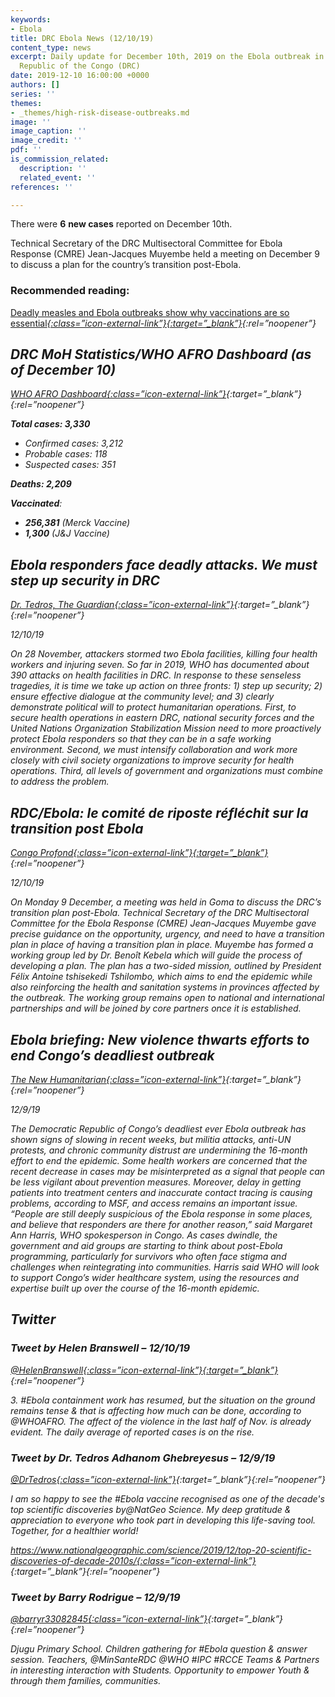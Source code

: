 ```yaml
---
keywords:
- Ebola
title: DRC Ebola News (12/10/19)
content_type: news
excerpt: Daily update for December 10th, 2019 on the Ebola outbreak in eastern Democratic
  Republic of the Congo (DRC)
date: 2019-12-10 16:00:00 +0000
authors: []
series: ''
themes:
- _themes/high-risk-disease-outbreaks.md
image: ''
image_caption: ''
image_credit: ''
pdf: ''
is_commission_related:
  description: ''
  related_event: ''
references: ''

---
```

There were **6** **new cases** reported on December 10th.

Technical Secretary of the DRC Multisectoral Committee for Ebola Response (CMRE) Jean-Jacques Muyembe held a meeting on December 9 to discuss a plan for the country’s transition post-Ebola.

### Recommended reading:

[Deadly measles and Ebola outbreaks show why vaccinations are so essential<i/>{:class=”icon-external-link”}{:target=”_blank”}](https://thehill.com/opinion/healthcare/473805-deadly-measles-and-ebola-outbreaks-show-why-vaccinations-are-so-essential){:rel=”noopener”}

## DRC MoH Statistics/WHO AFRO Dashboard (as of December 10)

[WHO AFRO Dashboard<i/>{:class=”icon-external-link”}](http://who.maps.arcgis.com/apps/opsdashboard/index.html#/e70c3804f6044652bc37cce7d8fcef6c){:target=”_blank”}{:rel=”noopener”}

**Total cases: 3,330**

* Confirmed cases: 3,212
* Probable cases: 118
* Suspected cases: 351

**Deaths: 2,209**

**Vaccinated**:

* **256,381** (Merck Vaccine)
* **1,300** (J&J Vaccine)

## Ebola responders face deadly attacks. We must step up security in DRC

[_Dr. Tedros, The Guardian_<i/>{:class=”icon-external-link”}](https://www.theguardian.com/global-development/2019/dec/10/ebola-responders-face-deadly-attacks-we-must-step-up-security-in-drc?utm_source=Global+Health+NOW+Main+List&utm_campaign=50627b9317-EMAIL_CAMPAIGN_2019_12_09_01_27&utm_medium=email&utm_term=0_8d0d062dbd-50627b9317-3009629){:target=”_blank”}{:rel=”noopener”}

_12/10/19_

On 28 November, attackers stormed two Ebola facilities, killing four health workers and injuring seven. So far in 2019, WHO has documented about 390 attacks on health facilities in DRC. In response to these senseless tragedies, it is time we take up action on three fronts: 1) step up security; 2) ensure effective dialogue at the community level; and 3) clearly demonstrate political will to protect humanitarian operations. First, to secure health operations in eastern DRC, national security forces and the United Nations Organization Stabilization Mission need to more proactively protect Ebola responders so that they can be in a safe working environment. Second, we must intensify collaboration and work more closely with civil society organizations to improve security for health operations. Third, all levels of government and organizations must combine to address the problem.

## RDC/Ebola: le comité de riposte réfléchit sur la transition post Ebola

[_Congo Profond_<i/>{:class=”icon-external-link”}{:target=”_blank”}](https://congoprofond.net/rdc-ebola-le-comite-de-riposte-reflechit-sur-la-transition-post-ebola/){:rel=”noopener”}

_12/10/19_

On Monday 9 December, a meeting was held in Goma to discuss the DRC’s transition plan post-Ebola. Technical Secretary of the DRC Multisectoral Committee for the Ebola Response (CMRE) Jean-Jacques Muyembe gave precise guidance on the opportunity, urgency, and need to have a transition plan in place of having a transition plan in place. Muyembe has formed a working group led by Dr. Benoît Kebela which will guide the process of developing a plan. The plan has a two-sided mission, outlined by President Félix Antoine tshisekedi Tshilombo, which aims to end the epidemic while also reinforcing the health and sanitation systems in provinces affected by the outbreak. The working group remains open to national and international partnerships and will be joined by core partners once it is established.

## Ebola briefing: New violence thwarts efforts to end Congo’s deadliest outbreak

[_The New Humanitarian_<i/>{:class=”icon-external-link”}](https://www.thenewhumanitarian.org/news/2019/12/09/Ebola-Congo-attacks-WHO){:target=”_blank”}{:rel=”noopener”}

_12/9/19_

The Democratic Republic of Congo’s deadliest ever Ebola outbreak has shown signs of slowing in recent weeks, but militia attacks, anti-UN protests, and chronic community distrust are undermining the 16-month effort to end the epidemic. Some health workers are concerned that the recent decrease in cases may be misinterpreted as a signal that people can be less vigilant about prevention measures. Moreover, delay in getting patients into treatment centers and inaccurate contact tracing is causing problems, according to MSF, and access remains an important issue. “People are still deeply suspicious of the Ebola response in some places, and believe that responders are there for another reason,” said Margaret Ann Harris, WHO spokesperson in Congo. As cases dwindle, the government and aid groups are starting to think about post-Ebola programming, particularly for survivors who often face stigma and challenges when reintegrating into communities. Harris said WHO will look to support Congo’s wider healthcare system, using the resources and expertise built up over the course of the 16-month epidemic.

## Twitter

### Tweet by Helen Branswell – 12/10/19

[@HelenBranswell<i/>{:class=”icon-external-link”}{:target=”_blank”}](https://twitter.com/HelenBranswell/status/1204419720042049543){:rel=”noopener”}

3\. #Ebola containment work has resumed, but the situation on the ground remains tense & that is affecting how much can be done, according to @WHOAFRO. The affect of the violence in the last half of Nov. is already evident. The daily average of reported cases is on the rise.

### Tweet by Dr. Tedros Adhanom Ghebreyesus – 12/9/19

[@DrTedros<i/>{:class=”icon-external-link”}](https://twitter.com/DrTedros/status/1204142051551535106){:target=”_blank”}{:rel=”noopener”}

I am so happy to see the #Ebola vaccine recognised as one of the decade's top scientific discoveries by@NatGeo Science. My deep gratitude & appreciation to everyone who took part in developing this life-saving tool. Together, for a healthier world!

[https://www.nationalgeographic.com/science/2019/12/top-20-scientific-discoveries-of-decade-2010s/<i/>{:class=”icon-external-link”}](https://www.nationalgeographic.com/science/2019/12/top-20-scientific-discoveries-of-decade-2010s/){:target=”_blank”}{:rel=”noopener”}

### Tweet by Barry Rodrigue – 12/9/19

[@barryr33082845<i/>{:class=”icon-external-link”}](https://twitter.com/barryr33082845/status/1204104663127199745){:target=”_blank”}{:rel=”noopener”}

Djugu Primary School. Children gathering for #Ebola question & answer session. Teachers, @MinSanteRDC @WHO #IPC #RCCE Teams & Partners in interesting interaction with Students. Opportunity to empower Youth & through them families, communities.